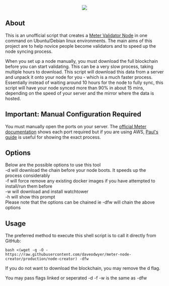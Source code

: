 <p align="center"><img src="https://uploads-ssl.webflow.com/604d7b0daca4e5a5b86d64ef/60553b8f72e4ff447f121f59_logo.png" /></p>

## About 

This is an unofficial script that creates a [Meter Validator Node](https://docs.meter.io/full-node-and-validation/setup-full-node) in one command on Ubuntu/Debian linux environments. 
The main aims of this project are to help novice people become validators and to speed up the node syncing process.

When you set up a node manually, you must download the full blockchain before you can start validating. This can be a 
very slow process, taking multiple hours to download. This script will download this data from a server and unpack it 
onto your node for you - which is a much faster process. Essentially instead of waiting around 10 hours for the node to 
fully sync, this script will have your node synced more than 90% in about 15 mins, depending on the speed of your server 
and the mirror where the data is hosted. 

## Important: Manual Configuration Required
You must manually open the ports on your server. The 
[official Meter documentation](https://docs.meter.io/full-node-and-validation/configure-the-full-node-to-validator-node) shows
each port required but if you are using AWS, [Paul's guide](https://paolo-g.medium.com/step-by-step-guide-to-creating-a-node-in-meter-mainnet-4cdde1085fbb) is useful for showing the exact process. 

## Options

Below are the possible options to use this tool<br>
-d will download the chain before your node boots. It speeds up the process considerably<br>
-f will force remove any existing docker images if you have attempted to install/run them before<br>
-w will download and install watchtower<br>
-h will show this prompt<br>
Please note that the options can be chained ie -dfw will chain the above options<br>

## Usage

The preferred method to execute this shell script is to call it directly from GitHub:
```shell
bash <(wget -q -O - https://raw.githubusercontent.com/daveodwyer/meter-node-creator/production/node-creator) -dfw
```

If you do not want to download the blockchain, you may remove the d flag.

You may pass flags linked or seperated
-d -f -w is the same as -dfw
